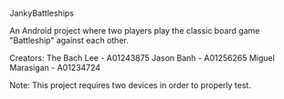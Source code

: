 JankyBattleships

An Android project where two players play the classic board game "Battleship" against each other.

Creators:
The Bach Lee - A01243875
Jason Banh - A01256265
Miguel Marasigan - A01234724

Note: This project requires two devices in order to properly test.